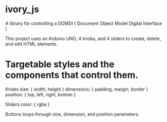 # ivory_js
A library for controlling a DOMDI ( Document Object Model Digital Interface )

This project uses an Arduino UNO, 4 knobs, and 4 sliders to create, delete, and edit HTML elements.

# Targetable styles and the components that control them.
Knobs
size: { width, height }
dimensions: { padding, margin, border }
position: { top, left, right, bottom }

Sliders
color: { rgba }

Buttons
loops through size, dimension, and position parameters.
